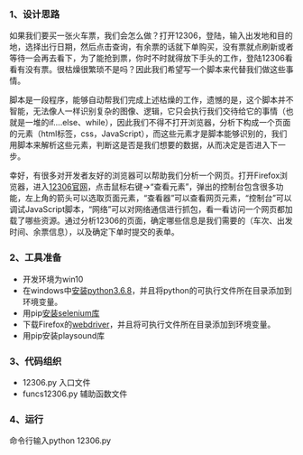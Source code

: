
### 1、设计思路
如果我们要买一张火车票，我们会怎么做？打开12306，登陆，输入出发地和目的地，选择出行日期，然后点击查询，有余票的话就下单购买，没有票就点刷新或者等待一会再去看下，为了能抢到票，你时不时就得放下手头的工作，登陆12306看看有没有票。很枯燥很繁琐不是吗？因此我们希望写一个脚本来代替我们做这些事情。

脚本是一段程序，能够自动帮我们完成上述枯燥的工作，遗憾的是，这个脚本并不智能，无法像人一样识别复杂的图像、逻辑，它只会执行我们交待给它的事情（也就是一堆的if....else、while），因此我们不得不打开浏览器，分析下构成一个页面的元素（html标签，css，JavaScript），而这些元素才是脚本能够识别的，我们用脚本来解析这些元素，判断这是否是我们想要的数据，从而决定是否进入下一步。

幸好，有很多对开发者友好的浏览器可以帮助我们分析一个网页。打开Firefox浏览器，进入[12306官网](https://www.12306.cn/index/)，点击鼠标右键->“查看元素”，弹出的控制台包含很多功能，左上角的箭头可以选取页面元素，“查看器”可以查看网页元素，“控制台”可以调试JavaScript脚本，“网络”可以对网络通信进行抓包，看一看访问一个网页都加载了哪些资源。通过分析12306的页面，确定哪些信息是我们需要的（车次、出发时间、余票信息），以及确定下单时提交的表单。

### 2、工具准备
- 开发环境为win10
 - 在windows中[安装python3.6.8](https://docs.python.org/3/using/index.html)，并且将python的可执行文件所在目录添加到环境变量。
- 用pip[安装selenium库](https://selenium-python.readthedocs.io/)
- 下载Firefox的[webdriver](https://github.com/mozilla/geckodriver/releases)，并且将可执行文件所在目录添加到环境变量。
- 用pip安装playsound库

### 3、代码组织
- 12306.py
入口文件
- funcs12306.py
辅助函数文件

### 4、运行
命令行输入python  12306.py
